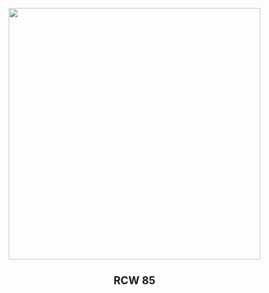 
<p align="center"><img src="https://apod.nasa.gov/apod/image/2406/HaLRGB+v2Pugh1100c.jpg" width="500" height="500"></p>
<h2 align="center"> RCW 85 </h2>
